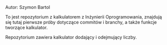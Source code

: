 Autor: Szymon Bartol

To jest repozytorium z kalkulatorem z Inżynierii Oprogramowania,
znajdują się tutaj pierwsze próby dotyczące commitów i branchy, a także 
funkcje tworzące kalkulator.

Repozytorium zawiera kalkulator dodający i odejmujący liczby.
